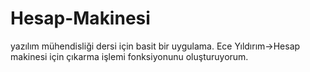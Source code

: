 # Hesap-Makinesi
yazılım mühendisliği dersi için basit bir uygulama.
Ece Yıldırım->Hesap makinesi için çıkarma işlemi fonksiyonunu oluşturuyorum.
